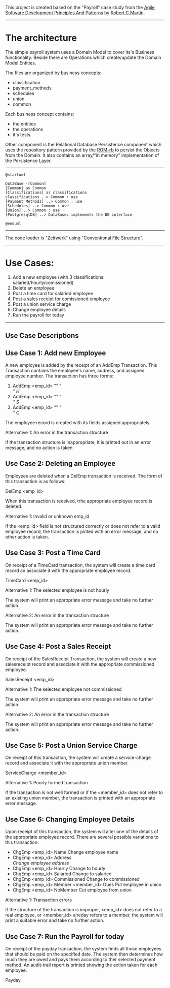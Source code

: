 This project is created based on the "Payroll" case study from the [Agile Software Development Principles And Patterns](https://www.goodreads.com/book/show/84985.Agile_Software_Development_Principles_Patterns_and_Practices) by [Robert.C.Martin](https://en.wikipedia.org/wiki/Robert_C._Martin).

---

The architecture
=
The simple payroll system uses a Domain Model to cover its's Business functionality.
Beside there are Operations which create/update the Domain Model Entities.

The files are organized by business concepts:
 - classification
 - payment_methods
 - schedules
 - union
 - common
 
Each business concept contains:
 - the entities
 - the operations
 - it's tests.

Other component is the Relational Database Persistence component which uses the repository pattern provided by the [ROM-rb](https://rom-rb.org) to persist the Objects from the Domain.
It also contains an array/"in memory" implementation of the Persistence Layer.

---
```puml
@startuml

DataBase -[Common]
[Common] as Common
[Classifications] as classifications
classifications ..> Common : use
[Payment Methods] ..> Common : use
[Schedules] ..> Common : use
[Union] ..> Common : use
[PostgresqlDB] ..> DataBase: implements the DB interface

@enduml

```

---

The code loader is ["Zeitwerk"](https://github.com/fxn/zeitwerk "Zeitwerk") using ["Conventional File Structure"](https://github.com/fxn/zeitwerk#file-structure).
 
---

Use Cases:
=
  1. Add a new employee (with 3 classifications: salaried/hourly/comissioned)
  2. Delete an employee
  3. Post a time card for salaried employee
  4. Post a sales receipt for comissioned employee
  5. Post a union service charge
  6. Change employee details
  7. Run the payroll for today

---

Use Case Descriptions
--

Use Case 1: Add new Employee
-
A new employee is added by the receipt of an AddEmp Transaction. This
Transaction contains the employee's name, address, and assigned
employee number. The transaction has three forms:

1. AddEmp <emp_id> "<name>" "<address>" H <hrly-rate>
2. AddEmp <emp_id> "<name>" "<address>" S <mtly-slry>
3. AddEmp <emp_id> "<name>" "<address>" C <mtly-slry> <com-rate>

The employee record is created with its fields assigned appropriately.

Alternative 1: An error in the transaction structure

If the transaction structure is inappropriate, it is printed out in an
error message, and no action is taken


Use Case 2: Deleting an Employee
-
Employees are deleted when a DelEmp transaction is received. The form
of this transaction is as follows:

DelEmp <emp_id>

When this transaction is received, trhe appropriate employee record is deleted.

Alternative 1: Invalid or unknown emp_id

If the <emp_id> field is not structured correctly or does not refer to
a valid employee record, the transaction is pinted with an error
message, and no other action is taken.


Use Case 3: Post a Time Card
-
On receipt of a TimeCard transaction, the system will create a time
card record an associate it with the appropriate employee record.

TimeCard <emp_id> <date> <hours>

Alternative 1: The selected employee is not hourly

The system will print an appropriate error message and take no further action.

Alternative 2: An error in the transaction structure

The system will print an appropriate error message and take no further action.


Use Case 4: Post a Sales Receipt
-
On receipt of the SalesReceipt Transaction, the system will create a
new salesreceipt record and associate it with the appropriate
commissioned employee.

SalesReceipt <emp_id> <date> <amount>

Alternative 1: The selected employee not commissioned

The system will print an appropriate error message and take no further action.

Alternative 2: An error in the transaction structure

The system will print an appropriate error message and take no further action.


Use Case 5: Post a Union Service Charge
-
On receipt of this transaction, the system will create a
service-charge record and associate it with the appropriate union
member.

ServiceCharge <member_id> <amount>

Alternative 1: Poorly formed transaction

If the transaction is not well formed or if the <member_id> does not
refer to an existing union member, the transaction is printed with an
appropriate error message.


Use Case 6: Changing Employee Details
-
Upon receipt of this transaction, the system will alter one of the
details of the appropriate employee record. There are several possible
variations to this transaction.

 - ChgEmp <emp_id> Name <name>                      Change employee name
 - ChgEmp <emp_id> Address <address>                Change employee address
 - ChgEmp <emp_id> Hourly <hourly-rate>             Change to hourly
 - ChgEmp <emp_id> Salaried <salary>                Change to salaried
 - ChgEmp <emp_id> Commissioned <salary> <rate>     Change to commissioned
 - ChgEmp <emp_id> Member <member_id> Dues <rate>    Put employee in union
 - ChgEmp <emp_id> NoMember                         Cut employee from union

Alternative 1: Transaction errors

If the structure of the transaction is improper, <emp_id> does not
refer to a real employee, or <member_id> alreday refers to a member,
the system will print a suitable error and take no further action.


Use Case 7: Run the Payroll for today
-
On receipt of the payday transaction, the system finds all those
employees that should be paid on the specified date. The system then
determines how much they are owed and pays them according to ther
selected payment method. An audit-trail report is printed showing the
action taken for each employee.

Payday <date>

